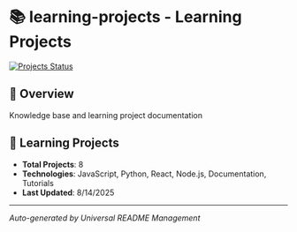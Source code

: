 # 📚 learning-projects - Learning Projects

[![Projects Status](https://img.shields.io/badge/Projects-Active-yellow)](https://github.com/DevPersonalHub/learning-projects)

## 📖 Overview

Knowledge base and learning project documentation

## 🎯 Learning Projects
- **Total Projects**: 8
- **Technologies**: JavaScript, Python, React, Node.js, Documentation, Tutorials
- **Last Updated**: 8/14/2025

---

*Auto-generated by Universal README Management*